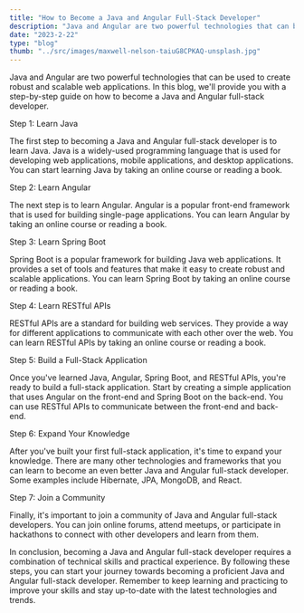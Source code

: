 ```yaml
---
title: "How to Become a Java and Angular Full-Stack Developer"
description: "Java and Angular are two powerful technologies that can be used to create robust and scalable web applications. In this blog, we'll provide you with a step-by-step guide on how to become a Java and Angular full-stack developer."
date: "2023-2-22"
type: "blog"
thumb: "../src/images/maxwell-nelson-taiuG8CPKAQ-unsplash.jpg"
---
```


Java and Angular are two powerful technologies that can be used to create robust and scalable web applications. In this blog, we'll provide you with a step-by-step guide on how to become a Java and Angular full-stack developer.

Step 1: Learn Java

The first step to becoming a Java and Angular full-stack developer is to learn Java. Java is a widely-used programming language that is used for developing web applications, mobile applications, and desktop applications. You can start learning Java by taking an online course or reading a book.

Step 2: Learn Angular

The next step is to learn Angular. Angular is a popular front-end framework that is used for building single-page applications. You can learn Angular by taking an online course or reading a book.

Step 3: Learn Spring Boot

Spring Boot is a popular framework for building Java web applications. It provides a set of tools and features that make it easy to create robust and scalable applications. You can learn Spring Boot by taking an online course or reading a book.

Step 4: Learn RESTful APIs

RESTful APIs are a standard for building web services. They provide a way for different applications to communicate with each other over the web. You can learn RESTful APIs by taking an online course or reading a book.

Step 5: Build a Full-Stack Application

Once you've learned Java, Angular, Spring Boot, and RESTful APIs, you're ready to build a full-stack application. Start by creating a simple application that uses Angular on the front-end and Spring Boot on the back-end. You can use RESTful APIs to communicate between the front-end and back-end.

Step 6: Expand Your Knowledge

After you've built your first full-stack application, it's time to expand your knowledge. There are many other technologies and frameworks that you can learn to become an even better Java and Angular full-stack developer. Some examples include Hibernate, JPA, MongoDB, and React.

Step 7: Join a Community

Finally, it's important to join a community of Java and Angular full-stack developers. You can join online forums, attend meetups, or participate in hackathons to connect with other developers and learn from them.

In conclusion, becoming a Java and Angular full-stack developer requires a combination of technical skills and practical experience. By following these steps, you can start your journey towards becoming a proficient Java and Angular full-stack developer. Remember to keep learning and practicing to improve your skills and stay up-to-date with the latest technologies and trends.
